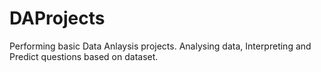 # DAProjects

Performing basic Data Anlaysis projects. Analysing data, Interpreting and Predict questions based on dataset.
